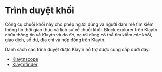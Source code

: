 # Trình duyệt khối

Công cụ chuỗi khối này cho phép người dùng và người đam mê tìm kiếm thông tin thời gian thực và lịch sử về chuỗi khối. Block explorer trên Klaytn chứa thông tin về Klaytn và do đó, người dùng có thể tìm kiếm các khối, giao dịch, số dư, địa chỉ và hợp đồng trên Klaytn.

Danh sách các trình duyệt được Klaytn hỗ trợ được cung cấp dưới đây:

- [Klaytnscope](https://klaytnscope.com/)
- [Klaytnfinder](https://www.klaytnfinder.io/)
